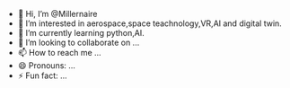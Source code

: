 - 👋 Hi, I’m @Millernaire
- 👀 I’m interested in aerospace,space teachnology,VR,AI and digital twin.
- 🌱 I’m currently learning python,AI.
- 💞️ I’m looking to collaborate on ...
- 📫 How to reach me ...
- 😄 Pronouns: ...
- ⚡ Fun fact: ...

<!---
Millernaire/Millernaire is a ✨ special ✨ repository because its `README.md` (this file) appears on your GitHub profile.
You can click the Preview link to take a look at your changes.
--->

